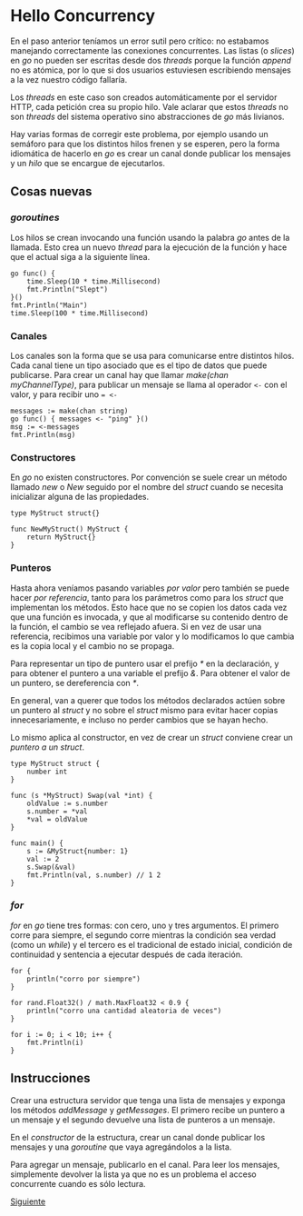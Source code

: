 # Hello Concurrency

En el paso anterior teníamos un error sutil pero crítico: no estabamos
manejando correctamente las conexiones concurrentes. Las listas (o
_slices_) en _go_ no pueden ser escritas desde dos _threads_ porque la
función _append_ no es atómica, por lo que si dos usuarios estuviesen
escribiendo mensajes a la vez nuestro código fallaría.

Los _threads_ en este caso son creados automáticamente por el servidor
HTTP, cada petición crea su propio hilo. Vale aclarar que estos
_threads_ no son _threads_ del sistema operativo sino abstracciones de
_go_ más livianos.

Hay varias formas de corregir este problema, por ejemplo usando un
semáforo para que los distintos hilos frenen y se esperen, pero la forma
idiomática de hacerlo en _go_ es crear un canal donde publicar los
mensajes y un _hilo_ que se encargue de ejecutarlos.

## Cosas nuevas

### _goroutines_

Los hilos se crean invocando una función usando la palabra _go_ antes de
la llamada. Esto crea un nuevo _thread_ para la ejecución de la función
y hace que el actual siga a la siguiente línea.

```golang
go func() {
	time.Sleep(10 * time.Millisecond)
	fmt.Println("Slept")
}()
fmt.Println("Main")
time.Sleep(100 * time.Millisecond)
```

### Canales

Los canales son la forma que se usa para comunicarse entre distintos
hilos. Cada canal tiene un tipo asociado que es el tipo de datos que
puede publicarse. Para crear un canal hay que llamar
_make(chan myChannelType)_, para publicar un mensaje se llama al
operador `<-` con el valor, y para recibir uno `= <-`

```golang
messages := make(chan string)
go func() { messages <- "ping" }()
msg := <-messages
fmt.Println(msg)
```

### Constructores

En _go_ no existen constructores. Por convención se suele crear un
método llamado _new_ o _New_ seguido por el nombre del _struct_ cuando
se necesita inicializar alguna de las propiedades.

```golang
type MyStruct struct{}

func NewMyStruct() MyStruct {
	return MyStruct{}
}
```

### Punteros

Hasta ahora veníamos pasando variables _por valor_ pero también se puede
hacer _por referencia_, tanto para los parámetros como para los
_struct_ que implementan los métodos. Esto hace que no se copien los datos
cada vez que una función es invocada, y que al modificarse su contenido
dentro de la función, el cambio se vea reflejado afuera.
Si en vez de usar una referencia, recibimos una variable por valor y lo
modificamos lo que cambia es la copia local y el cambio no se propaga.

Para representar un tipo de puntero usar el prefijo _\*_ en la
declaración, y para obtener el puntero a una variable el prefijo _&_.
Para obtener el valor de un puntero, se dereferencia con _\*_.

En general, van a querer que todos los métodos declarados actúen sobre un
puntero al _struct_ y no sobre el _struct_ mismo para evitar hacer copias
innecesariamente, e incluso no perder cambios que se hayan hecho.

Lo mismo aplica al constructor, en vez de crear un _struct_ conviene crear
un _puntero a un struct_.

```golang
type MyStruct struct {
	number int
}

func (s *MyStruct) Swap(val *int) {
	oldValue := s.number
	s.number = *val
	*val = oldValue
}

func main() {
	s := &MyStruct{number: 1}
	val := 2
	s.Swap(&val)
	fmt.Println(val, s.number) // 1 2
}
```

### _for_

_for_ en _go_ tiene tres formas: con cero, uno y tres argumentos. El
primero corre para siempre, el segundo corre mientras la condición sea
verdad (como un _while_) y el tercero es el tradicional de estado
inicial, condición de continuidad y sentencia a ejecutar después de cada
iteración.

```golang
for {
	println("corro por siempre")
}

for rand.Float32() / math.MaxFloat32 < 0.9 {
	println("corro una cantidad aleatoria de veces")
}

for i := 0; i < 10; i++ {
	fmt.Println(i)
}
```

## Instrucciones

Crear una estructura servidor que tenga una lista de mensajes y exponga
los métodos _addMessage_ y _getMessages_. El primero recibe un puntero a
un mensaje y el segundo devuelve una lista de punteros a un mensaje.

En el _constructor_ de la estructura, crear un canal donde publicar los
mensajes y una _goroutine_ que vaya agregándolos a la lista.

Para agregar un mensaje, publicarlo en el canal. Para leer los mensajes,
simplemente devolver la lista ya que no es un problema el acceso
concurrente cuando es sólo lectura.

[Siguiente](../06_HelloMyErrors)
